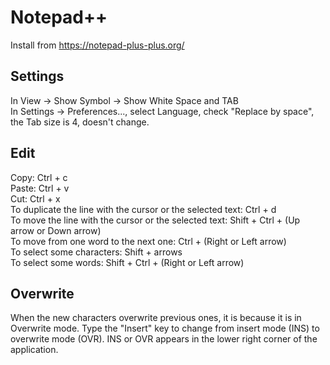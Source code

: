 # Notepad++
Install from https://notepad-plus-plus.org/

## Settings
In View -> Show Symbol -> Show White Space and TAB  
In Settings -> Preferences..., select Language, check "Replace by space", the Tab size is 4, doesn't change.

## Edit
Copy:  Ctrl + c  
Paste: Ctrl + v  
Cut:   Ctrl + x  
To duplicate the line with the cursor or the selected text: Ctrl + d  
To move the line with the cursor or the selected text: Shift + Ctrl + (Up arrow or Down arrow)  
To move from one word to the next one: Ctrl + (Right or Left arrow)  
To select some characters: Shift + arrows  
To select some words: Shift + Ctrl + (Right or Left arrow)  

## Overwrite
When the new characters overwrite previous ones, it is because it is in Overwrite mode. Type the "Insert" key to change from insert mode (INS) to overwrite mode (OVR). INS or OVR appears in the lower right corner of the application.
